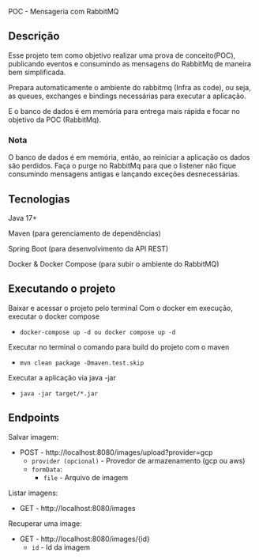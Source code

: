 POC - Mensageria com RabbitMQ

## Descrição
Esse projeto tem como objetivo realizar uma prova de conceito(POC), publicando eventos e consumindo as mensagens do
RabbitMq de maneira bem simplificada.

Prepara automaticamente o ambiente do rabbitmq (Infra as code), ou seja, as queues, exchanges e bindings necessárias
para executar a aplicação.

E o banco de dados é em memória para entrega mais rápida e focar no objetivo da POC (RabbitMq).

### Nota
O banco de dados é em memória, então, ao reiniciar a aplicação os dados são perdidos. Faça o purge no RabbitMq para
que o listener não fique consumindo mensagens antigas e lançando exceções desnecessárias.

## Tecnologias
Java 17+

Maven (para gerenciamento de dependências)

Spring Boot (para desenvolvimento da API REST)

Docker & Docker Compose (para subir o ambiente do RabbitMQ)

## Executando o projeto
Baixar e acessar o projeto pelo terminal
Com o docker em execução, executar o docker compose
- `docker-compose up -d ou docker compose up -d`

Executar no terminal o comando para build do projeto com o maven
- `mvn clean package -Dmaven.test.skip`

Executar a aplicação via java -jar
- `java -jar target/*.jar`

## Endpoints
Salvar imagem:
- POST - http://localhost:8080/images/upload?provider=gcp
  - `provider (opcional)` - Provedor de armazenamento (gcp ou aws)
  - `formData`:
    - `file` - Arquivo de imagem

Listar imagens:
- GET - http://localhost:8080/images

Recuperar uma image:
- GET - http://localhost:8080/images/{id}
  - `id` - Id da imagem

